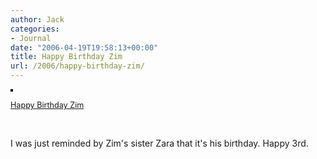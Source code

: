 ```yaml
---
author: Jack
categories:
- Journal
date: "2006-04-19T19:58:13+00:00"
title: Happy Birthday Zim
url: /2006/happy-birthday-zim/
---
```


[<img src="https://static.flickr.com/53/131625504_f304755cfb_m.jpg" alt="" style="border: solid 2px #000000;" />][1] </p> 

<span style="font-size: 0.9em; margin-top: 0px;"><a href="http://www.flickr.com/photos/jbaty/131625504/">Happy Birthday Zim</a></p> 

<p>
  </span>
</p>

<p>
  <br clear="all" />
</p>

<p>
  I was just reminded by Zim's sister Zara that it's his birthday. Happy 3rd.
</p>

 [1]: http://www.flickr.com/photos/jbaty/131625504/ "photo sharing"